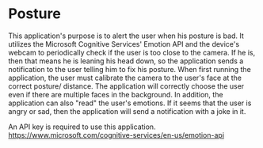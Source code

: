 # Posture
This application's purpose is to alert the user when his posture is bad. It utilizes the Microsoft Cognitive Services' Emotion API and the device's webcam to periodically check if the user is too close to the camera. If he is, then that means he is leaning his head down, so the application sends a notification to the user telling him to fix his posture. When first running the application, the user must calibrate the camera to the user's face at the correct posture/ distance. The application will correctly choose the user even if there are multiple faces in the background. In addition, the application can also "read" the user's emotions. If it seems that the user is angry or sad, then the application will send a notification with a joke in it.

An API key is required to use this application. https://www.microsoft.com/cognitive-services/en-us/emotion-api
